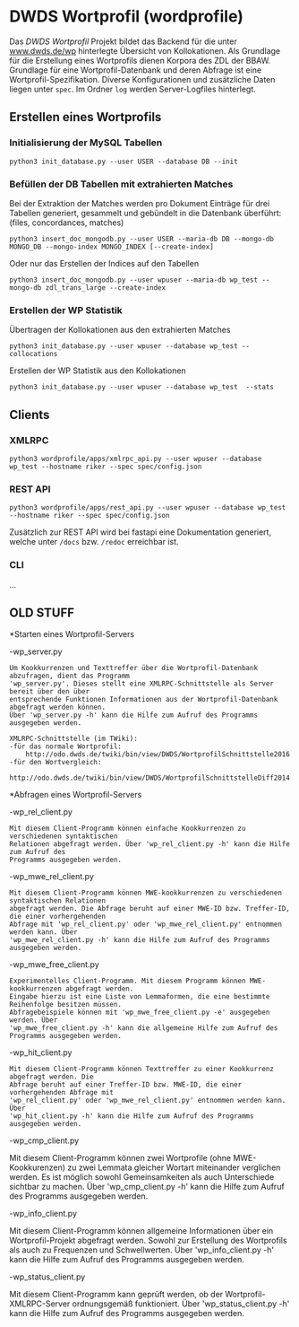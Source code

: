# DWDS Wortprofil (wordprofile)

Das *DWDS Wortprofil* Projekt bildet das Backend für die unter www.dwds.de/wp hinterlegte Übersicht von Kollokationen.
Als Grundlage für die Erstellung eines Wortprofils dienen Korpora des ZDL der BBAW.
Grundlage für eine Wortprofil-Datenbank und deren Abfrage ist eine Wortprofil-Spezifikation. 
Diverse Konfigurationen und zusätzliche Daten liegen unter `spec`.
Im Ordner `log` werden Server-Logfiles hinterlegt.

## Erstellen eines Wortprofils

### Initialisierung der MySQL Tabellen

`python3 init_database.py --user USER --database DB --init`

### Befüllen der DB Tabellen mit extrahierten Matches
Bei der Extraktion der Matches werden pro Dokument Einträge für drei Tabellen generiert, gesammelt und gebündelt in die Datenbank überführt:
(files, concordances, matches)

`python3 insert_doc_mongodb.py --user USER --maria-db DB --mongo-db MONGO_DB --mongo-index MONGO_INDEX [--create-index]`

Oder nur das Erstellen der Indices auf den Tabellen

`python3 insert_doc_mongodb.py --user wpuser --maria-db wp_test --mongo-db zdl_trans_large --create-index`

### Erstellen der WP Statistik
Übertragen der Kollokationen aus den extrahierten Matches

`python3 init_database.py --user wpuser --database wp_test --collocations`

Erstellen der WP Statistik aus den Kollokationen

`python3 init_database.py --user wpuser --database wp_test  --stats`

## Clients

### XMLRPC
`python3 wordprofile/apps/xmlrpc_api.py --user wpuser --database wp_test --hostname riker --spec spec/config.json`

### REST API
`python3 wordprofile/apps/rest_api.py --user wpuser --database wp_test --hostname riker --spec spec/config.json`

Zusätzlich zur REST API wird bei fastapi eine Dokumentation generiert, welche unter `/docs` bzw. `/redoc` erreichbar ist.

### CLI
...



## OLD STUFF
*Starten eines Wortprofil-Servers

  -wp_server.py
  
    Um Kookkurrenzen und Texttreffer über die Wortprofil-Datenbank abzufragen, dient das Programm
    'wp_server.py'. Dieses stellt eine XMLRPC-Schnittstelle als Server bereit über den über 
    entsprechende Funktionen Informationen aus der Wortprofil-Datenbank abgefragt werden können. 
    Über 'wp_server.py -h' kann die Hilfe zum Aufruf des Programms ausgegeben werden.
    
    XMLRPC-Schnittstelle (im TWiki):
    -für das normale Wortprofil:
	    http://odo.dwds.de/twiki/bin/view/DWDS/WortprofilSchnittstelle2016	
    -für den Wortvergleich:
	    http://odo.dwds.de/twiki/bin/view/DWDS/WortprofilSchnittstelleDiff2014

*Abfragen eines Wortprofil-Servers

  -wp_rel_client.py

    Mit diesem Client-Programm können einfache Kookkurrenzen zu verschiedenen syntaktischen 
    Relationen abgefragt werden. Über 'wp_rel_client.py -h' kann die Hilfe zum Aufruf des 
    Programms ausgegeben werden.

  -wp_mwe_rel_client.py

    Mit diesem Client-Programm können MWE-kookkurrenzen zu verschiedenen syntaktischen Relationen 
    abgefragt werden. Die Abfrage beruht auf einer MWE-ID bzw. Treffer-ID, die einer vorhergehenden 
    Abfrage mit 'wp_rel_client.py' oder 'wp_mwe_rel_client.py' entnommen werden kann. Über 
    'wp_mwe_rel_client.py -h' kann die Hilfe zum Aufruf des Programms ausgegeben werden.

  -wp_mwe_free_client.py
  
    Experimentelles Client-Programm. Mit diesem Programm können MWE-kookkurrenzen abgefragt werden. 
    Eingabe hierzu ist eine Liste von Lemmaformen, die eine bestimmte Reihenfolge besitzen müssen.
    Abfragebeispiele können mit 'wp_mwe_free_client.py -e' ausgegeben werden. Über 
    'wp_mwe_free_client.py -h' kann die allgemeine Hilfe zum Aufruf des Programms ausgegeben werden.

  -wp_hit_client.py
  
    Mit diesem Client-Programm können Texttreffer zu einer Kookkurrenz abgefragt werden. Die 
    Abfrage beruht auf einer Treffer-ID bzw. MWE-ID, die einer vorhergehenden Abfrage mit 
    'wp_rel_client.py' oder 'wp_mwe_rel_client.py' entnommen werden kann. Über 
    'wp_hit_client.py -h' kann die Hilfe zum Aufruf des Programms ausgegeben werden.

  -wp_cmp_client.py

   Mit diesem Client-Programm können zwei Wortprofile (ohne MWE-Kookkurenzen) zu zwei 
   Lemmata gleicher Wortart miteinander verglichen werden. Es ist möglich sowohl
   Gemeinsamkeiten als auch Unterschiede sichtbar zu machen. Über 'wp_cmp_client.py -h' 
   kann die Hilfe zum Aufruf des Programms ausgegeben werden.

  -wp_info_client.py

   Mit diesem Client-Programm können allgemeine Informationen über ein Wortprofil-Projekt 
   abgefragt werden. Sowohl zur Erstellung des Wortprofils als auch zu Frequenzen und Schwellwerten. 
   Über 'wp_info_client.py -h' kann die Hilfe zum Aufruf des Programms ausgegeben werden.

  -wp_status_client.py

   Mit diesem Client-Programm kann geprüft werden, ob der Wortprofil-XMLRPC-Server ordnungsgemäß 
   funktioniert. Über 'wp_status_client.py -h' kann die Hilfe zum Aufruf des Programms ausgegeben werden.

